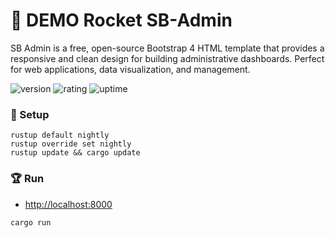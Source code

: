 # 🎉 DEMO Rocket SB-Admin

SB Admin is a free, open-source Bootstrap 4 HTML template that provides a responsive and clean design for building administrative dashboards. Perfect for web applications, data visualization, and management.

![version](https://img.shields.io/badge/version-1.0-blue)
![rating](https://img.shields.io/badge/rating-★★★★★-yellow)
![uptime](https://img.shields.io/badge/uptime-100%25-brightgreen)

### 🚀 Setup

```
rustup default nightly
rustup override set nightly
rustup update && cargo update
```

### 🏆 Run

- [http://localhost:8000](http://localhost:8000)

```shell
cargo run
```

